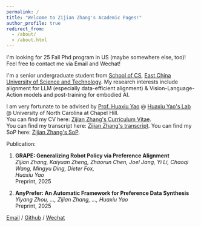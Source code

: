 ```yaml
---
permalink: /
title: "Welcome to Zijian Zhang's Academic Pages!"
author_profile: true
redirect_from: 
  - /about/
  - /about.html
---
```



I'm looking for 25 Fall Phd program in US (maybe somewhere else, too)! Feel free to contact me via Email and Wechat!

I'm a senior undergraduate student from [School of CS](https://cise.ecust.edu.cn/), [East China University of Science and Technology](https://www.ecust.edu.cn/main.htm). My research interests include alignment for LLM (especially data-efficient alignment) \& Vision-Language-Action models and post-training for embodied AI.

I am very fortunate to be advised by [Prof. Huaxiu Yao](https://www.huaxiuyao.io/) @ [Huaxiu Yao's Lab](https://www.huaxiuyao.io/) @ University of North Carolina at Chapel Hill.  
You can find my CV here: [Zijian Zhang's Curriculum Vitae](../assets/ZijianZhang_CV.pdf).  
You can find my transcript here: [Zijian Zhang's transcript](../assets/ZijianZhang_transcript.pdf).
You can find my SoP here: [Zijian Zhang's SoP](../assets/ZijianZhang_SoP.pdf).

Publication:
1. **GRAPE: Generalizing Robot Policy via Preference Alignment**  
   *Zijian Zhang, Kaiyuan Zheng, Zhaorun Chen, Joel Jang, Yi Li, Chaoqi Wang, Mingyu Ding, Dieter Fox,  
   Huaxiu Yao*  
   Preprint, 2025

2. **AnyPrefer: An Automatic Framework for Preference Data Synthesis**  
   *Yiyang Zhou, ..., Zijian Zhang, ..., Huaxiu Yao*  
   Preprint, 2025

<script type="text/javascript" id="clustrmaps" src="//clustrmaps.com/map_v2.js?d=EAsjIhvNNIS81aTiSxWlOEtwuUtVIj4ioookKJfQjtE&cl=ffffff&w=a"></script>


[Email](mailto:21013097@mail.ecust.edu.cn) / [Github](https://github.com/zzj1111) / [Wechat](../images/wechat.jpg) 


